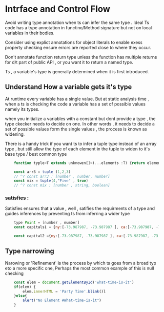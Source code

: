 # Intrface and Control Flow

Avoid writing type annotation when ts can infer the same type .
Ideal Ts code has a type annotation in functino/Method signature but not on local variables in their bodies.

Consider using explict annotations for object literals to enable exess property checking ensure errors are reported close to where they occur.

Don't annotate function return type unless the function has multiple returns for d/t part of public API , or you want it to return a named type.

Ts , a variable's type is generally determined when it is first introduced.

## Understand How a variable gets it's type

At runtime every variable has a single value. But at static analysis time , when a ts is checking the code a variable has a set of possible values namely its types.

when you initialize a variables with a constant but dont provide a type , the type ckecker needs to decide on one. In other words , it needs to decide a set of possible values form the single values , the process is known as widening.

There is a handy trick if you want ts to infer a tuple type instead of an array type , but still allow the type of each element in the tuple to widen to it's base type / best common type

```javascript
    function typle<T extends unknowen[]>(...elements :T) {return elements }

    const arr3 = tuple (1,2,3)
    // ^? const arr3 : [number , number, number]
    const mix = tuple(4,"Five" , true)
    // ^? const mix : [number , string, boolean]


```

### satisfies :

Satisfies ensures that a value , well , satifies the requirments of a type and guides inferences by preventing ts from inferring a wider type

```javascript
    type Point = [number , number]
    const capitals1 = {ny:[-73.987987, -73.987987 ], ca:[-73.987987, -73.987987 ]}

    const capital2 ={ny:[-73.987987, -73.987987 ], ca:[-73.987987, -73.987987 ]} satisfies Record<string, Point>;

```

## Type narrowing

Narowing or 'Refinement' is the process by which ts goes from a broad typ eto a more specific one, Perhaps the most common example of this is null checking

```javascript
    const elem = document.getElementById('what-time-is-it')
    if(elem) {
        elem.innerHTML = 'Party Time'.blink()l
    }else{
        alert("No Element #What-time-is-it")
    }
```
